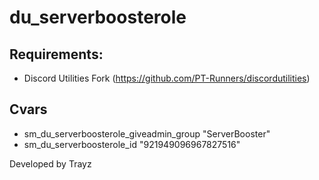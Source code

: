 # du_serverboosterole

## Requirements:

- Discord Utilities Fork (https://github.com/PT-Runners/discordutilities)

## Cvars

- sm_du_serverboosterole_giveadmin_group "ServerBooster"
- sm_du_serverboosterole_id "921949096967827516"


Developed by Trayz